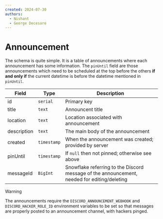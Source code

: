 ```yaml
---
created: 2024-07-30
authors:
  - Nishant
  - George Decesare
---
```


# Announcement

The schema is quite simple. It is a table of announcements where each announcement has some information. The `pinUntil` field are those announcements which need to be scheduled at the top before the others **if and only if** the current datetime is before the datetime mentioned in `pinUntil`.

| Field    | Type       | Description        |
| -----    | ----       | ----------         |
| id       | `serial`   |  Primary key       |
| title    | `text`     | Announcent title   |
| location | `text`     | Location associated with announcement |
| description | `text`  | The main body of the announcement |
| created | `timestamp` | When the announcement was created; provided by server |
| pinUntil | `timestamp` | If `null` then not pinned; otherwise see above |
| messageId | `BigInt` | Snowflake referring to the Discord message of the announcement, needed for editing/deleting |

>[!Warning]
> The announcements require the `DISCORD_ANNOUNCEMENT_WEBHOOK` and `DISCORD_HACKER_ROLE_ID` environment variables to be set so that messages are properly posted to an announcement channel, with hackers pinged.